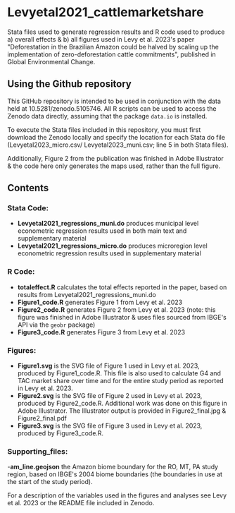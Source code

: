 # Levyetal2021_cattlemarketshare
Stata files used to generate regression results and R code used to produce a) overall effects & b) all figures used in Levy et al. 2023's paper "Deforestation in the Brazilian Amazon could be halved by scaling up the implementation of zero-deforestation cattle commitments", published in Global Environmental Change.

## Using the Github repository
This GitHub repository is intended to be used in conjunction with the data held at 10.5281/zenodo.5105746. All R scripts can be used to access the Zenodo data directly, assuming that the package `data.io` is installed. 

To execute the Stata files included in this repository, you must first download the Zenodo locally and specify the location for each Stata do file (Levyetal2023_micro.csv/ Levyetal2023_muni.csv; line 5 in both Stata files). 

Additionally, Figure 2 from the publication was finished in Adobe Illustrator & the code here only generates the maps used, rather than the full figure. 

## Contents

### Stata Code:
- **Levyetal2021_regressions_muni.do** produces municipal level econometric regression results used in both main text and supplementary material
- **Levyetal2021_regressions_micro.do** produces microregion level econometric regression results used in supplementary material

### R Code:
- **totaleffect.R** calculates the total effects reported in the paper, based on results from Levyetal2021_regressions_muni.do
- **Figure1_code.R** generates Figure 1 from Levy et al. 2023
- **Figure2_code.R** generates Figure 2 from Levy et al. 2023 (note: this figure was finished in Adobe Illustrator & uses files sourced from IBGE's API via the `geobr` package)
- **Figure3_code.R** generates Figure 3 from Levy et al. 2023

### Figures:
- **Figure1.svg** is the SVG file of Figure 1 used in Levy et al. 2023, produced by Figure1_code.R. This file is also used to calculate G4 and TAC market share over time and for the entire study period as reported in Levy et al. 2023.
- **Figure2.svg** is the SVG file of Figure 2 used in Levy et al. 2023, produced by Figure2_code.R. Additional work was done on this figure in Adobe Illustrator. The Illustrator output is provided in Figure2_final.jpg & Figure2_final.pdf
- **Figure3.svg** is the SVG file of Figure 3 used in Levy et al. 2023, produced by Figure3_code.R.

### Supporting_files:
-**am_line.geojson** the Amazon biome boundary for the RO, MT, PA study region, based on IBGE's 2004 biome boundaries (the boundaries in use at the start of the study period).

For a description of the variables used in the figures and analyses see Levy et al. 2023 or the README file included in Zenodo.
